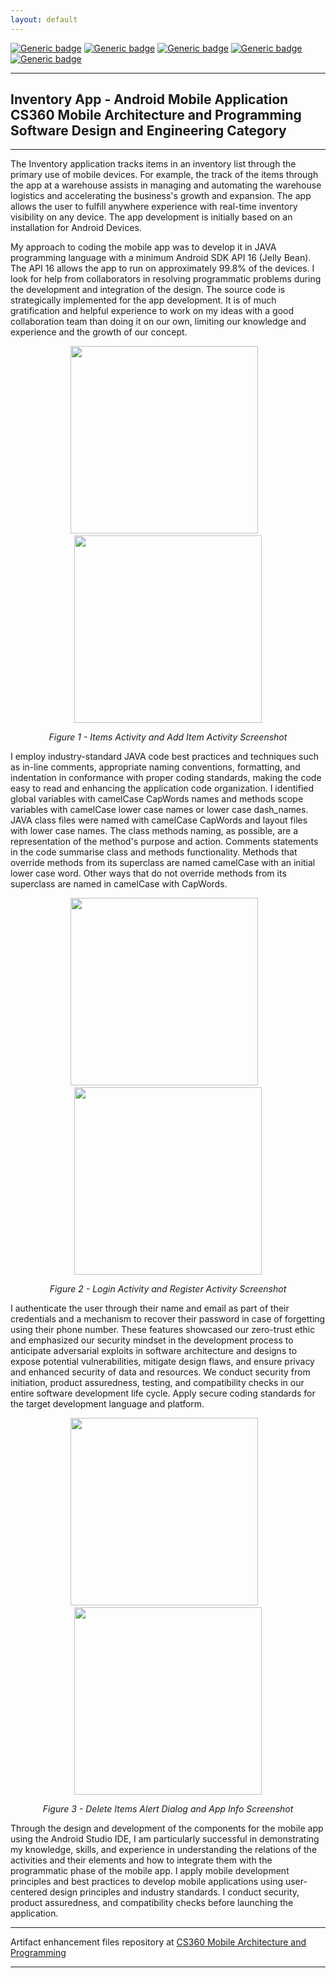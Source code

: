 ```yaml
---
layout: default
---
```


[![Generic badge](https://img.shields.io/badge/development_tool-Android_Studio-orange.svg)](https://developer.android.com/studio/) [![Generic badge](https://img.shields.io/badge/language-JAVA-blue.svg)](https://isocpp.org/) [![Generic badge](https://img.shields.io/badge/database-SQLite-yellowgreen.svg)](https://sqlite.org/index.html) [![Generic badge](https://img.shields.io/badge/ide-Android_Studio-purple.svg)](https://developer.android.com/studio/) [![Generic badge](https://img.shields.io/badge/license-MIT-green.svg)](LICENSE)

---

## Inventory App - Android Mobile Application<br/>CS360 Mobile Architecture and Programming<br/>Software Design and Engineering Category

---

The Inventory application tracks items in an inventory list through the primary use of mobile devices. For example, the track of the items through the app at a warehouse assists in managing and automating the warehouse logistics and accelerating the business's growth and expansion. The app allows the user to fulfill anywhere experience with real-time inventory visibility on any device. The app development is initially based on an installation for Android Devices.

My approach to coding the mobile app was to develop it in JAVA programming language with a minimum Android SDK API 16 (Jelly Bean). The API 16 allows the app to run on approximately 99.8% of the devices. I look for help from collaborators in resolving programmatic problems during the development and integration of the design. The source code is strategically implemented for the app development. It is of much gratification and helpful experience to work on my ideas with a good collaboration team than doing it on our own, limiting our knowledge and experience and the growth of our concept.

<div style="text-align: center;">
    <p>
        <img src="img/EmptyItemsActivity.png" width="300px" />&nbsp;&nbsp;&nbsp;
        <img src="img/AddItemActivity.png" width="300px"/>
    </p>
    <p><em>Figure 1 - Items Activity and Add Item Activity Screenshot</em></p>
</div>

I employ industry-standard JAVA code best practices and techniques such as in-line comments, appropriate naming conventions, formatting, and indentation in conformance with proper coding standards, making the code easy to read and enhancing the application code organization. I identified global variables with camelCase CapWords names and methods scope variables with camelCase lower case names or lower case dash_names. JAVA class files were named with camelCase CapWords and layout files with lower case names. The class methods naming, as possible, are a representation of the method's purpose and action. Comments statements in the code summarise class and methods functionality. Methods that override methods from its superclass are named camelCase with an initial lower case word. Other ways that do not override methods from its superclass are named in camelCase with CapWords.

<div style="text-align: center;">
    <img src="img/LoginActivity.png" width="300px" />&nbsp;&nbsp;&nbsp;
    <img src="img/RegisterActivity.png" width="300px" />
    <p><em>Figure 2 - Login Activity and Register Activity Screenshot</em></p>
</div>

I authenticate the user through their name and email as part of their credentials and a mechanism to recover their password in case of forgetting using their phone number. These features showcased our zero-trust ethic and emphasized our security mindset in the development process to anticipate adversarial exploits in software architecture and designs to expose potential vulnerabilities, mitigate design flaws, and ensure privacy and enhanced security of data and resources. We conduct security from initiation, product assuredness, testing, and compatibility checks in our entire software development life cycle. Apply secure coding standards for the target development language and platform.

<div style="text-align: center;">
    <p>
        <img src="img/DeleteAllItems_AlertDialog.png" width="300px" />&nbsp;&nbsp;&nbsp;
        <img src="img/AppInfo.png" width="300px" />
    </p>
    <p><em>Figure 3 - Delete Items Alert Dialog and App Info Screenshot</em></p>
</div>

Through the design and development of the components for the mobile app using the Android Studio IDE, I am particularly successful in demonstrating my knowledge, skills, and experience in understanding the relations of the activities and their elements and how to integrate them with the programmatic phase of the mobile app. I apply mobile development principles and best practices to develop mobile applications using user-centered design principles and industry standards. I conduct security, product assuredness, and compatibility checks before launching the application.

---

Artifact enhancement files repository at [CS360 Mobile Architecture and Programming](enhancement/CS360-softwaredesign "Inventory Mobile App - Repository")

---